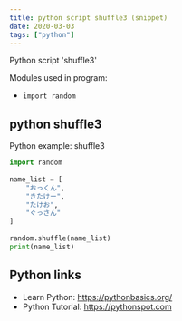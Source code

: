 ```yaml
---
title: python script shuffle3 (snippet)
date: 2020-03-03
tags: ["python"]
---
```

Python script 'shuffle3'


Modules used in program: 
* `import random`

## python shuffle3

Python example: shuffle3

```python
import random
 
name_list = [
    "おっくん",
    "きたけー",
    "たけお",
    "ぐっさん"
]
 
random.shuffle(name_list)
print(name_list)

```

## Python links

- Learn Python: https://pythonbasics.org/
- Python Tutorial: https://pythonspot.com
